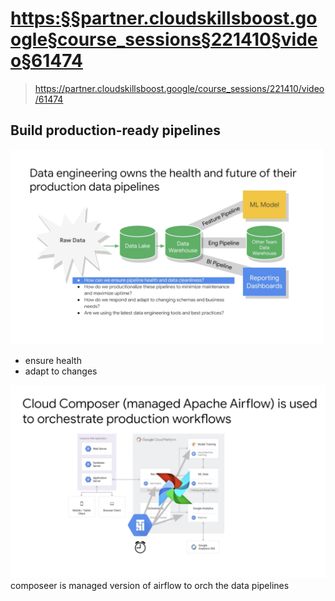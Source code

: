 
# <https:§§partner.cloudskillsboost.google§course_sessions§221410§video§61474>
> <https://partner.cloudskillsboost.google/course_sessions/221410/video/61474>
        
## Build production-ready pipelines

![](2022-03-18-17-36-21.png)
- ensure health
- adapt to changes


![](2022-03-18-17-36-42.png)
composeer is managed version of airflow
to orch the data pipelines
